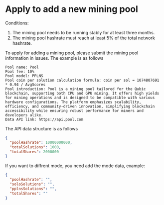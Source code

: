 # Apply to add a new mining pool

Conditions:
1. The mining pool needs to be running stably for at least three months.
2. The mining pool hashrate must reach at least 5% of the total network hashrate.

To apply for adding a mining pool, please submit the mining pool information in Issues. The example is as follows

```
Pool name: Pool
Pool fee: 10%
Pool model: PPLNS
Pool coin per solution calculation formula: coin per sol = 1074807691 * 0.94 / AvgScores
Pool introduction: Pool is a mining pool tailored for the Qubic blockchain, supporting both CPU and GPU mining. It offers high yields for mining operations and is designed to be compatible with various hardware configurations. The platform emphasizes scalability, efficiency, and community-driven innovation, simplifying blockchain accessibility while ensuring robust performance for miners and developers alike.
Data API link: https://api.pool.com
```

The API data structure is as follows
```json
{
  "poolHashrate": 10000000000,
  "totalSolutions": 1000,
  "totalShares": 2000000
}
```

If you want to diffrent mode, you need add the mode data, example:
```json
{
  "poolHashrate": "",
  "soloSolutions": "",
  "pplnsSolutions": "",
  "totalShares": ""
}
```

